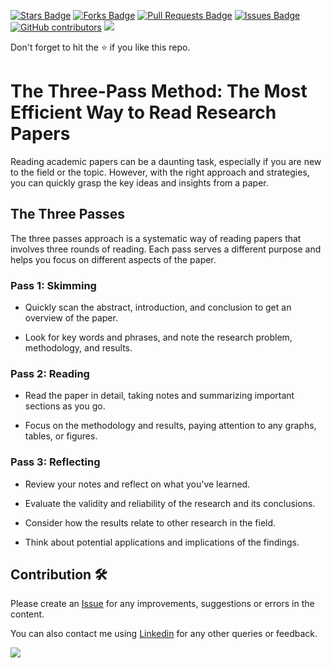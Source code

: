 <a href="https://github.com/drshahizan/research-material/stargazers"><img src="https://img.shields.io/github/stars/drshahizan/research-material" alt="Stars Badge"/></a>
<a href="https://github.com/drshahizan/research-material/network/members"><img src="https://img.shields.io/github/forks/drshahizan/research-material" alt="Forks Badge"/></a>
<a href="https://github.com/drshahizan/research-material/pulls"><img src="https://img.shields.io/github/issues-pr/drshahizan/research-material" alt="Pull Requests Badge"/></a>
<a href="https://github.com/drshahizan/research-material/issues"><img src="https://img.shields.io/github/issues/drshahizan/research-material" alt="Issues Badge"/></a>
<a href="https://github.com/drshahizan/research-material/graphs/contributors"><img alt="GitHub contributors" src="https://img.shields.io/github/contributors/drshahizan/research-material?color=2b9348"></a>
![](https://visitor-badge.glitch.me/badge?page_id=drshahizan/research-material)

Don't forget to hit the :star: if you like this repo.

# The Three-Pass Method: The Most Efficient Way to Read Research Papers 

Reading academic papers can be a daunting task, especially if you are new to the field or the topic. However, with the right approach and strategies, you can quickly grasp the key ideas and insights from a paper. 

## The Three Passes

The three passes approach is a systematic way of reading papers that involves three rounds of reading. Each pass serves a different purpose and helps you focus on different aspects of the paper.

### Pass 1: Skimming

* Quickly scan the abstract, introduction, and conclusion to get an overview of the paper.

* Look for key words and phrases, and note the research problem, methodology, and results.

### Pass 2: Reading

* Read the paper in detail, taking notes and summarizing important sections as you go.

* Focus on the methodology and results, paying attention to any graphs, tables, or figures.

### Pass 3: Reflecting

* Review your notes and reflect on what you've learned.

* Evaluate the validity and reliability of the research and its conclusions.

* Consider how the results relate to other research in the field.

* Think about potential applications and implications of the findings.

## Contribution 🛠️
Please create an [Issue](https://github.com/drshahizan/research-material/issues) for any improvements, suggestions or errors in the content.

You can also contact me using [Linkedin](https://www.linkedin.com/in/drshahizan/) for any other queries or feedback.

![](https://visitor-badge.glitch.me/badge?page_id=drshahizan)

